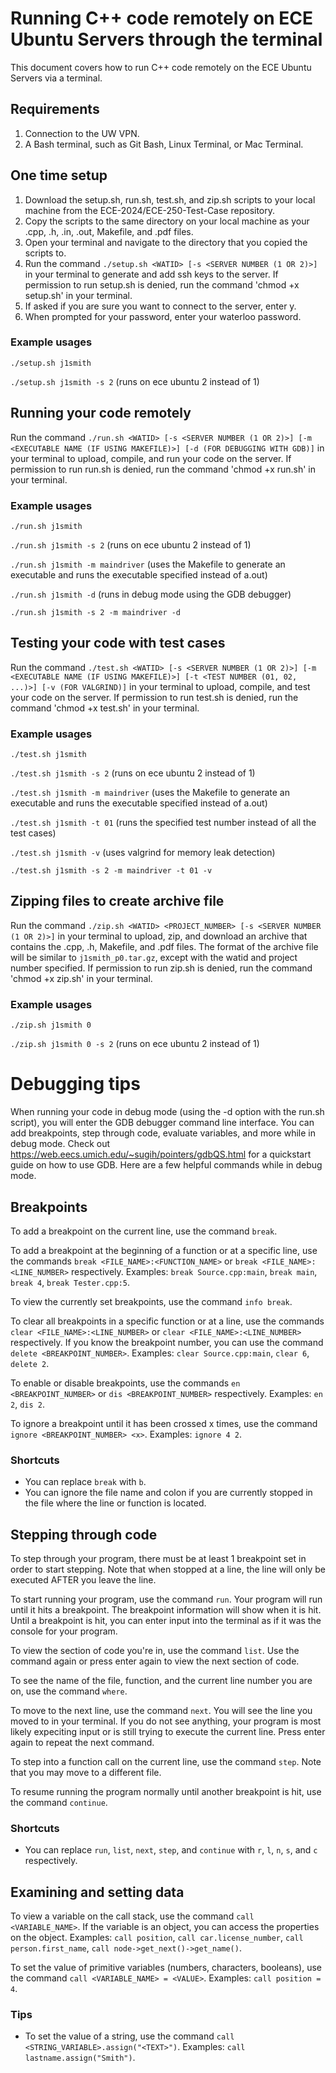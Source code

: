 # Running C++ code remotely on ECE Ubuntu Servers through the terminal
This document covers how to run C++ code remotely on the ECE Ubuntu Servers via a terminal.

## Requirements
1. Connection to the UW VPN.
2. A Bash terminal, such as Git Bash, Linux Terminal, or Mac Terminal.

## One time setup
1. Download the setup.sh, run.sh, test.sh, and zip.sh scripts to your local machine from the ECE-2024/ECE-250-Test-Case repository.
2. Copy the scripts to the same directory on your local machine as your .cpp, .h, .in, .out, Makefile, and .pdf files.
3. Open your terminal and navigate to the directory that you copied the scripts to.
4. Run the command `./setup.sh <WATID> [-s <SERVER NUMBER (1 OR 2)>]` in your terminal to generate and add ssh keys to the server. If permission to run setup.sh is denied, run the command 'chmod +x setup.sh' in your terminal.
5. If asked if you are sure you want to connect to the server, enter y.
6. When prompted for your password, enter your waterloo password.
### Example usages
`./setup.sh j1smith`

`./setup.sh j1smith -s 2` (runs on ece ubuntu 2 instead of 1)

## Running your code remotely
Run the command `./run.sh <WATID> [-s <SERVER NUMBER (1 OR 2)>] [-m <EXECUTABLE NAME (IF USING MAKEFILE)>] [-d (FOR DEBUGGING WITH GDB)]` in your terminal to upload, compile, and run your code on the server. If permission to run run.sh is denied, run the command 'chmod +x run.sh' in your terminal.
### Example usages
`./run.sh j1smith`

`./run.sh j1smith -s 2` (runs on ece ubuntu 2 instead of 1)

`./run.sh j1smith -m maindriver` (uses the Makefile to generate an executable and runs the executable specified instead of a.out)

`./run.sh j1smith -d` (runs in debug mode using the GDB debugger)

`./run.sh j1smith -s 2 -m maindriver -d`

## Testing your code with test cases
Run the command `./test.sh <WATID> [-s <SERVER NUMBER (1 OR 2)>] [-m <EXECUTABLE NAME (IF USING MAKEFILE)>] [-t <TEST NUMBER (01, 02, ...)>] [-v (FOR VALGRIND)]` in your terminal to upload, compile, and test your code on the server. If permission to run test.sh is denied, run the command 'chmod +x test.sh' in your terminal.
### Example usages
`./test.sh j1smith`

`./test.sh j1smith -s 2` (runs on ece ubuntu 2 instead of 1)

`./test.sh j1smith -m maindriver` (uses the Makefile to generate an executable and runs the executable specified instead of a.out)

`./test.sh j1smith -t 01`  (runs the specified test number instead of all the test cases)

`./test.sh j1smith -v` (uses valgrind for memory leak detection)

`./test.sh j1smith -s 2 -m maindriver -t 01 -v`

## Zipping files to create archive file
Run the command `./zip.sh <WATID> <PROJECT_NUMBER> [-s <SERVER NUMBER (1 OR 2)>]` in your terminal to upload, zip, and download an archive that contains the .cpp, .h, Makefile, and .pdf files. The format of the archive file will be similar to `j1smith_p0.tar.gz`, except with the watid and project number specified. If permission to run zip.sh is denied, run the command 'chmod +x zip.sh' in your terminal.
### Example usages
`./zip.sh j1smith 0`

`./zip.sh j1smith 0 -s 2` (runs on ece ubuntu 2 instead of 1)

# Debugging tips
When running your code in debug mode (using the -d option with the run.sh script), you will enter the GDB debugger command line interface. You can add breakpoints, step through code, evaluate variables, and more while in debug mode. Check out https://web.eecs.umich.edu/~sugih/pointers/gdbQS.html for a quickstart guide on how to use GDB. Here are a few helpful commands while in debug mode.

## Breakpoints
To add a breakpoint on the current line, use the command `break`.

To add a breakpoint at the beginning of a function or at a specific line, use the commands `break <FILE_NAME>:<FUNCTION_NAME>` or `break <FILE_NAME>:<LINE_NUMBER>` respectively. Examples: `break Source.cpp:main`, `break main`, `break 4`, `break Tester.cpp:5`.

To view the currently set breakpoints, use the command `info break`.

To clear all breakpoints in a specific function or at a line, use the commands `clear <FILE_NAME>:<LINE_NUMBER>` or `clear <FILE_NAME>:<LINE_NUMBER>` respectively. If you know the breakpoint number, you can use the command `delete <BREAKPOINT_NUMBER>`. Examples: `clear Source.cpp:main`, `clear 6`, `delete 2`.

To enable or disable breakpoints, use the commands `en <BREAKPOINT_NUMBER>` or `dis <BREAKPOINT_NUMBER>` respectively. Examples:  `en 2`,  `dis 2`.

To ignore a breakpoint until it has been crossed x times, use the command `ignore <BREAKPOINT_NUMBER> <x>`. Examples: `ignore 4 2`.

### Shortcuts
- You can replace `break` with `b`.
- You can ignore the file name and colon if you are currently stopped in the file where the line or function is located.

## Stepping through code
To step through your program, there must be at least 1 breakpoint set in order to start stepping. Note that when stopped at a line, the line will only be executed AFTER you leave the line.

To start running your program, use the command `run`. Your program will run until it hits a breakpoint. The breakpoint information will show when it is hit. Until a breakpoint is hit, you can enter input into the terminal as if it was the console for your program.

To view the section of code you're in, use the command `list`. Use the command again or press enter again to view the next section of code.

To see the name of the file, function, and the current line number you are on, use the command `where`.

To move to the next line, use the command `next`. You will see the line you moved to in your terminal. If you do not see anything, your program is most likely expeciting input or is still trying to execute the current line. Press enter again to repeat the next command.

To step into a function call on the current line, use the command `step`. Note that you may move to a different file.

To resume running the program normally until another breakpoint is hit, use the command `continue`.

### Shortcuts
- You can replace `run`, `list`, `next`, `step`, and `continue` with `r`, `l`, `n`, `s`, and `c` respectively.

## Examining and setting data
To view a variable on the call stack, use the command `call <VARIABLE_NAME>`. If the variable is an object, you can access the properties on the object. Examples: `call position`, `call car.license_number`, `call person.first_name`, `call node->get_next()->get_name()`.

To set the value of primitive variables (numbers, characters, booleans), use the command `call <VARIABLE_NAME> = <VALUE>`. Examples: `call position = 4`.

### Tips
- To set the value of a string, use the command `call <STRING_VARIABLE>.assign("<TEXT>")`. Examples: `call lastname.assign("Smith")`.
